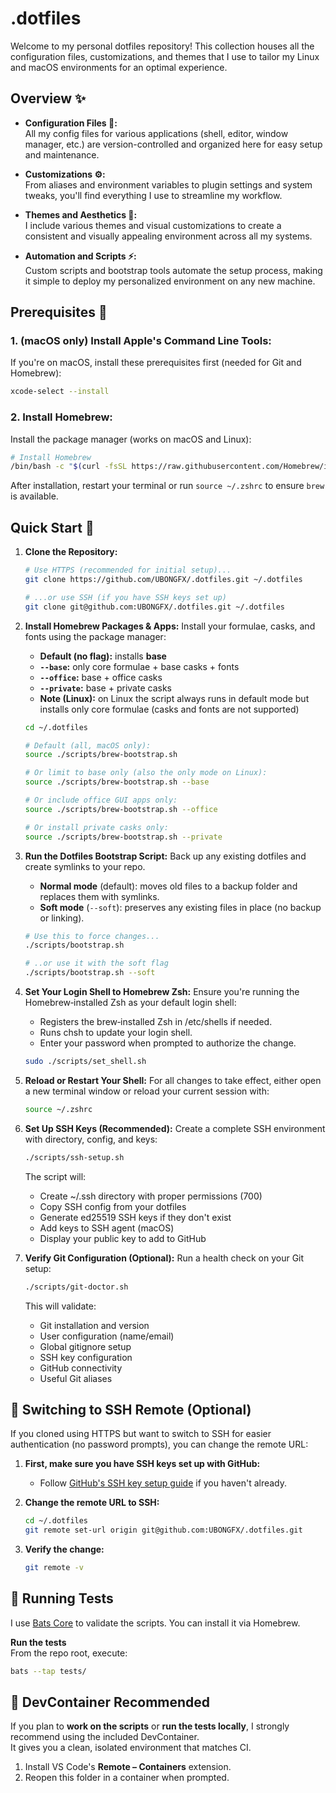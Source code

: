 # .dotfiles 

Welcome to my personal dotfiles repository! This collection houses all the configuration files, customizations, and themes that I use to tailor my Linux and macOS environments for an optimal experience. 

## Overview ✨

- **Configuration Files 📝:**  
  All my config files for various applications (shell, editor, window manager, etc.) are version-controlled and organized here for easy setup and maintenance.

- **Customizations ⚙️:**  
  From aliases and environment variables to plugin settings and system tweaks, you'll find everything I use to streamline my workflow.

- **Themes and Aesthetics 🎨:**  
  I include various themes and visual customizations to create a consistent and visually appealing environment across all my systems.

- **Automation and Scripts ⚡:**  
  Custom scripts and bootstrap tools automate the setup process, making it simple to deploy my personalized environment on any new machine.

## Prerequisites 🍺

### 1. **(macOS only) Install Apple's Command Line Tools:**  
If you're on macOS, install these prerequisites first (needed for Git and Homebrew):
```bash
xcode-select --install
``` 

### 2. **Install Homebrew:**
Install the package manager (works on macOS and Linux):
```bash
# Install Homebrew
/bin/bash -c "$(curl -fsSL https://raw.githubusercontent.com/Homebrew/install/HEAD/install.sh)"
```

After installation, restart your terminal or run `source ~/.zshrc` to ensure `brew` is available.

## Quick Start 🚀

1. **Clone the Repository:**
   ```bash
   # Use HTTPS (recommended for initial setup)...
   git clone https://github.com/UBONGFX/.dotfiles.git ~/.dotfiles

   # ...or use SSH (if you have SSH keys set up)
   git clone git@github.com:UBONGFX/.dotfiles.git ~/.dotfiles
   ```

2. **Install Homebrew Packages & Apps:**
   Install your formulae, casks, and fonts using the package manager:  
   - **Default (no flag):** installs **base**
   - **`--base`:** only core formulae + base casks + fonts  
   - **`--office`:** base + office casks  
   - **`--private`:** base + private casks
   - **Note (Linux):** on Linux the script always runs in default mode but installs only core formulae (casks and fonts are not supported) 
   ```bash
   cd ~/.dotfiles

   # Default (all, macOS only):
   source ./scripts/brew-bootstrap.sh

   # Or limit to base only (also the only mode on Linux):
   source ./scripts/brew-bootstrap.sh --base

   # Or include office GUI apps only:
   source ./scripts/brew-bootstrap.sh --office

   # Or install private casks only:
   source ./scripts/brew-bootstrap.sh --private
   ```

3. **Run the Dotfiles Bootstrap Script:**
   Back up any existing dotfiles and create symlinks to your repo.  
   - **Normal mode** (default): moves old files to a backup folder and replaces them with symlinks.  
   - **Soft mode** (`--soft`): preserves any existing files in place (no backup or linking).  
   ```bash
   # Use this to force changes...
   ./scripts/bootstrap.sh

   # ..or use it with the soft flag
   ./scripts/bootstrap.sh --soft
   ```

4. **Set Your Login Shell to Homebrew Zsh:**
   Ensure you're running the Homebrew‑installed Zsh as your default login shell:  
   - 	Registers the brew‑installed Zsh in /etc/shells if needed.
	-	Runs chsh to update your login shell.
	-	Enter your password when prompted to authorize the change.
   ```bash
   sudo ./scripts/set_shell.sh
   ```

5. **Reload or Restart Your Shell:**
   For all changes to take effect, either open a new terminal window or reload your current session with:
   ```bash
   source ~/.zshrc
   ```

6. **Set Up SSH Keys (Recommended):**
   Create a complete SSH environment with directory, config, and keys:
   ```bash
   ./scripts/ssh-setup.sh
   ```
   
   The script will:
   - Create ~/.ssh directory with proper permissions (700)
   - Copy SSH config from your dotfiles 
   - Generate ed25519 SSH keys if they don't exist
   - Add keys to SSH agent (macOS)
   - Display your public key to add to GitHub

7. **Verify Git Configuration (Optional):**
   Run a health check on your Git setup:
   ```bash
   ./scripts/git-doctor.sh
   ```
   
   This will validate:
   - Git installation and version
   - User configuration (name/email)
   - Global gitignore setup
   - SSH key configuration
   - GitHub connectivity
   - Useful Git aliases

## 🔄 Switching to SSH Remote (Optional)

If you cloned using HTTPS but want to switch to SSH for easier authentication (no password prompts), you can change the remote URL:

1. **First, make sure you have SSH keys set up with GitHub:**
   - Follow [GitHub's SSH key setup guide](https://docs.github.com/en/authentication/connecting-to-github-with-ssh) if you haven't already.

2. **Change the remote URL to SSH:**
   ```bash
   cd ~/.dotfiles
   git remote set-url origin git@github.com:UBONGFX/.dotfiles.git
   ```

3. **Verify the change:**
   ```bash
   git remote -v
   ```

## 🧪 Running Tests

I use [Bats Core](https://github.com/bats-core/bats-core) to validate the scripts. You can install it via Homebrew.

**Run the tests**  
From the repo root, execute:  
```bash
bats --tap tests/ 
```

## 🐳 DevContainer Recommended
 
If you plan to **work on the scripts** or **run the tests locally**, I strongly recommend using the included DevContainer.  
It gives you a clean, isolated environment that matches CI.

1. Install VS Code's **Remote – Containers** extension.  
2. Reopen this folder in a container when prompted.  
